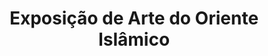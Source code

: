 ---
ref: sol-231-0005
title: ["Exposição de Arte do Oriente Islâmico"]
author_name: ["Sebastião Rodrigues"]
publisher: ["Fundação Calouste Gulbenkian"]
year: "y1963"
origin: ["Portugal"]
formats: ["catalogue"]
disciplines: ["graphic-design"]
tags:
layout: artifact
status: ["redo"]
published: false
int_published: false
image_count:
date_added: 2023-06-16
batch:
---